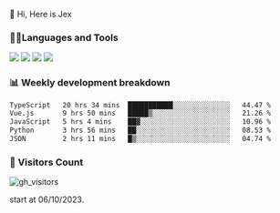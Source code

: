  👋 Hi, Here is Jex

 

### 🧑‍💻Languages and Tools

<code><a href="https://react.dev"><img src="https://api.iconify.design/logos:react.svg" /></a></code>
<code><a href="https://github.com/vuejs/core"><img src="https://api.iconify.design/logos:vue.svg" /></a></code> 
<code><a href="https://github.com/microsoft/TypeScript"><img src="https://api.iconify.design/logos:typescript-icon.svg" /></a></code>
<code><a href="https://threejs.org/"><img src="https://api.iconify.design/logos:threejs.svg" /></a></code>

### 📊 Weekly development breakdown

<!--START_SECTION:waka-->

```txt
TypeScript   20 hrs 34 mins  ███████████░░░░░░░░░░░░░░   44.47 %
Vue.js       9 hrs 50 mins   █████▒░░░░░░░░░░░░░░░░░░░   21.26 %
JavaScript   5 hrs 4 mins    ██▓░░░░░░░░░░░░░░░░░░░░░░   10.96 %
Python       3 hrs 56 mins   ██░░░░░░░░░░░░░░░░░░░░░░░   08.53 %
JSON         2 hrs 11 mins   █▒░░░░░░░░░░░░░░░░░░░░░░░   04.74 %
```

<!--END_SECTION:waka-->


### 👀 Visitors Count

![gh_visitors](https://profile-counter.glitch.me/jexlau/count.svg)

start at 06/10/2023.
